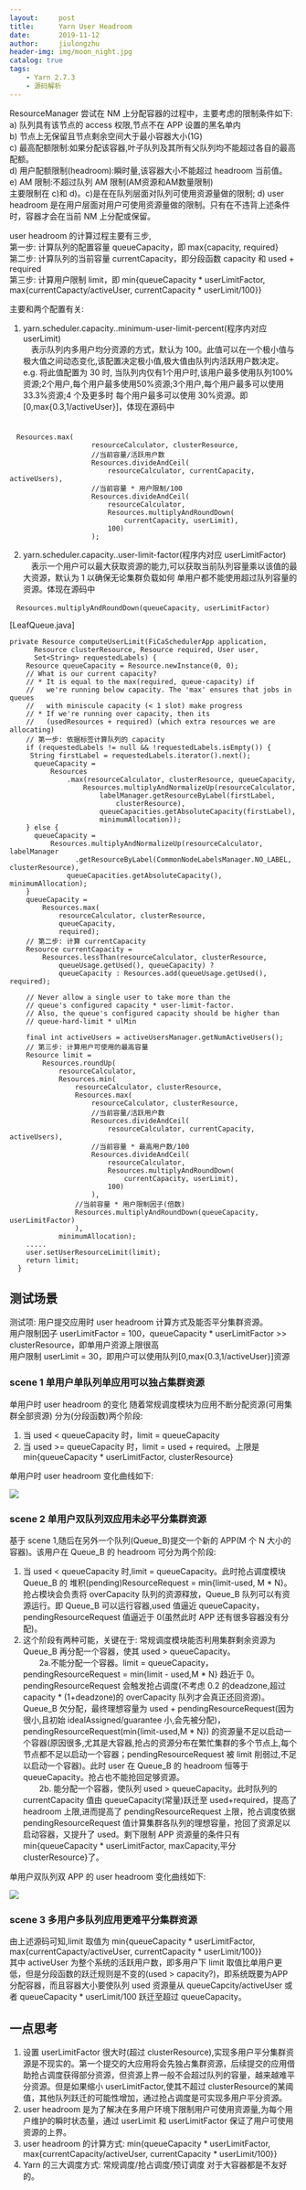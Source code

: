```yaml
---
layout:     post
title:      Yarn User Headroom
date:       2019-11-12
author:     jiulongzhu
header-img: img/moon_night.jpg
catalog: true
tags:
    - Yarn 2.7.3
    - 源码解析
---
```


ResourceManager 尝试在 NM 上分配容器的过程中，主要考虑的限制条件如下:   
a)	队列具有该节点的 access 权限,节点不在 APP 设置的黑名单内  
b)	节点上无保留且节点剩余空间大于最小容器大小(1G)  
c)	最高配额限制:如果分配该容器,叶子队列及其所有父队列均不能超过各自的最高配额。  
d)	用户配额限制(headroom):瞬时量,该容器大小不能超过 headroom 当前值。    
e)	AM 限制:不超过队列 AM 限制(AM资源和AM数量限制)  
主要限制在 c)和 d)。c)是在在队列层面对队列可使用资源量做的限制; d) user headroom 是在用户层面对用户可使用资源量做的限制。只有在不违背上述条件时，容器才会在当前 NM 上分配或保留。

<!-- more -->

>
user headroom 的计算过程主要有三步,  
第一步: 计算队列的配置容量 queueCapacity，即 max{capacity, required}        
第二步: 计算队列的当前容量 currentCapacity，即分段函数 capacity 和 used + required   
第三步: 计算用户限制 limit，即 min{queueCapacity * userLimitFactor, max{currentCapacty/activeUser, currentCapacity * userLimit/100}}  

主要和两个配置有关:  
1.  yarn.scheduler.capacity.<queue-path>.minimum-user-limit-percent(程序内对应 userLimit)  
　表示队列内多用户均分资源的方式，默认为 100。此值可以在一个极小值与极大值之间动态变化,该配置决定极小值,极大值由队列内活跃用户数决定。e.g. 将此值配置为 30 时, 当队列内仅有1个用户时,该用户最多使用队列100%资源;2个用户,每个用户最多使用50%资源;3个用户,每个用户最多可以使用 33.3%资源;4 个及更多时 每个用户最多可以使用 30%资源。即 [0,max{0.3,1/activeUser}]，体现在源码中   
　

```
　Resources.max(
                    resourceCalculator, clusterResource,
                    //当前容量/活跃用户数
                    Resources.divideAndCeil(
                        resourceCalculator, currentCapacity, activeUsers),
                    //当前容量 * 用户限制/100
                    Resources.divideAndCeil(
                        resourceCalculator,
                        Resources.multiplyAndRoundDown(
                            currentCapacity, userLimit),
                        100)
                    );
```
2.  yarn.scheduler.capacity.<queue-path>.user-limit-factor(程序内对应 userLimitFactor)  
　表示一个用户可以最大获取资源的能力,可以获取当前队列容量乘以该值的最大资源，默认为 1 以确保无论集群负载如何 单用户都不能使用超过队列容量的资源。体现在源码中  

```
　Resources.multiplyAndRoundDown(queueCapacity, userLimitFactor)
```

[LeafQueue.java]

```
private Resource computeUserLimit(FiCaSchedulerApp application,
      Resource clusterResource, Resource required, User user,
      Set<String> requestedLabels) {
    Resource queueCapacity = Resource.newInstance(0, 0);
    // What is our current capacity?
    // * It is equal to the max(required, queue-capacity) if
    //   we're running below capacity. The 'max' ensures that jobs in queues
    //   with miniscule capacity (< 1 slot) make progress
    // * If we're running over capacity, then its
    //   (usedResources + required) (which extra resources we are allocating)
    // 第一步: 依据标签计算队列的 capacity
    if (requestedLabels != null && !requestedLabels.isEmpty()) {
     String firstLabel = requestedLabels.iterator().next();
      queueCapacity =
          Resources
              .max(resourceCalculator, clusterResource, queueCapacity,
                  Resources.multiplyAndNormalizeUp(resourceCalculator,
                      labelManager.getResourceByLabel(firstLabel,
                          clusterResource),
                      queueCapacities.getAbsoluteCapacity(firstLabel),
                      minimumAllocation));
    } else {
      queueCapacity =
          Resources.multiplyAndNormalizeUp(resourceCalculator, labelManager
                .getResourceByLabel(CommonNodeLabelsManager.NO_LABEL, clusterResource),
              queueCapacities.getAbsoluteCapacity(), minimumAllocation);
    }
    queueCapacity =
        Resources.max(
            resourceCalculator, clusterResource,
            queueCapacity,
            required);
    // 第二步: 计算 currentCapacity
    Resource currentCapacity =
        Resources.lessThan(resourceCalculator, clusterResource,
            queueUsage.getUsed(), queueCapacity) ?
            queueCapacity : Resources.add(queueUsage.getUsed(), required);

    // Never allow a single user to take more than the
    // queue's configured capacity * user-limit-factor.
    // Also, the queue's configured capacity should be higher than
    // queue-hard-limit * ulMin

    final int activeUsers = activeUsersManager.getNumActiveUsers();
    // 第三步: 计算用户可使用的最高容量
    Resource limit =
        Resources.roundUp(
            resourceCalculator,
            Resources.min(
                resourceCalculator, clusterResource,
                Resources.max(
                    resourceCalculator, clusterResource,
                    //当前容量/活跃用户数
                    Resources.divideAndCeil(
                        resourceCalculator, currentCapacity, activeUsers),
                    //当前容量 * 最高用户数/100
                    Resources.divideAndCeil(
                        resourceCalculator,
                        Resources.multiplyAndRoundDown(
                            currentCapacity, userLimit),
                        100)
                    ),
                //当前容量 * 用户限制因子(倍数)
                Resources.multiplyAndRoundDown(queueCapacity, userLimitFactor)
                ),
            minimumAllocation);
    .....
    user.setUserResourceLimit(limit);
    return limit;
  }
```
## 测试场景
测试项: 用户提交应用时 user headroom 计算方式及能否平分集群资源。  
用户限制因子 userLimitFactor = 100，queueCapacity * userLimitFactor >> clusterResource，即单用户资源上限很高  
用户限制 userLimit = 30，即用户可以使用队列[0,max{0.3,1/activeUser}]资源  

###  scene 1 单用户单队列单应用可以独占集群资源
单用户时 user headroom 的变化 随着常规调度模块为应用不断分配资源(可用集群全部资源) 分为(分段函数)两个阶段:    
1. 当 used < queueCapacity 时，limit = queueCapacity  
2. 当 used >= queueCapacity 时，limit = used + required。上限是 min{queueCapacity * userLimitFactor, clusterResource}  

单用户时 user headroom 变化曲线如下:  

![](/img/pictures/yarn_headroom/headroom_1.jpeg)

### scene 2 单用户双队列双应用未必平分集群资源 
基于 scene 1,随后在另外一个队列(Queue\_B)提交一个新的 APP(M 个 N 大小的容器)。该用户在 Queue\_B 的 headroom 可分为两个阶段:  
1. 当 used < queueCapacity 时,limit = queueCapacity。此时抢占调度模块 Queue\_B 的 堆积(pending)ResourceRequest = min{limit-used, M * N}。抢占模块会负责将 overCapacity 队列的资源释放，Queue\_B 队列可以有资源运行。即 Queue\_B 可以运行容器,used 值逼近 queueCapacity，pendingResourceRequest 值逼近于 0(虽然此时 APP 还有很多容器没有分配)。  
2.  这个阶段有两种可能，关键在于: 常规调度模块能否利用集群剩余资源为 Queue\_B 再分配一个容器，使其 used > queueCapacity。  
　　2a.不能分配一个容器。limit = queueCapacity，pendingResourceRequest = min{limit - used,M * N} 趋近于 0。pendingResourceRequest 会触发抢占调度(不考虑 0.2 的deadzone,超过 capacity * (1+deadzone)的 overCapacity 队列才会真正还回资源)。Queue\_B 欠分配，最终理想容量为 used + pendingResourceRequest(因为很小,且初始 idealAssigned/guarantee 小,会先被分配)，pendingResourceRequest(min{limit-used,M * N}) 的资源量不足以启动一个容器(原因很多,尤其是大容器,抢占的资源分布在繁忙集群的多个节点上,每个节点都不足以启动一个容器；pendingResourceRequest 被 limit 削弱过,不足以启动一个容器)。此时 user 在 Queue_B 的 headroom 恒等于 queueCapacity。抢占也不能抢回足够资源。          
　　2b. 能分配一个容器，使队列 used > queueCapacity。此时队列的 currentCapacity 值由 queueCapacity(常量)跃迁至 used+required，提高了 headroom 上限,进而提高了 pendingResourceRequest 上限，抢占调度依据 pendingResourceRequest 值计算集群各队列的理想容量，抢回了资源足以启动容器，又提升了 used。剩下限制 APP 资源量的条件只有 min{queueCapacity * userLimitFactor, maxCapacity,平分 clusterResource}了。

单用户双队列双 APP 的 user headroom 变化曲线如下:  

![](/img/pictures/yarn_headroom/headroom_2.jpeg)

### scene 3 多用户多队列应用更难平分集群资源 
 由上述源码可知,limit 取值为 min{queueCapacity * userLimitFactor, max{currentCapacty/activeUser, currentCapacity * userLimit/100}}    
 其中 activeUser 为整个系统的活跃用户数，即多用户下 limit 取值比单用户更低，但是分段函数的跃迁规则是不变的(used > capacity?)，即系统既要为APP 分配容器，而且容器大小要使队列 used 资源量从 queueCapcity/activeUser 或者 queueCapacity * userLimit/100 跃迁至超过 queueCapacity。
 
## 一点思考  
1. 设置 userLimitFactor 很大时(超过 clusterResource),实现多用户平分集群资源是不现实的。第一个提交的大应用将会先独占集群资源，后续提交的应用借助抢占调度获得部分资源，但资源上界一般不会超过队列的容量，越来越难平分资源。但是如果缩小 userLimitFactor,使其不超过 clusterResource的某阈值，其他队列跃迁的可能性增加，通过抢占调度是可实现多用户平分资源。     
2. user headroom 是为了解决在多用户环境下限制用户可使用资源量,为每个用户维护的瞬时状态量，通过 userLimit 和 userLimitFactor 保证了用户可使用资源的上界。  
3. user headroom 的计算方式: min{queueCapacity * userLimitFactor, max{currentCapacity/activeUser, currentCapacity * userLimit/100}}         
4. Yarn 的三大调度方式: 常规调度/抢占调度/预订调度 对于大容器都是不友好的。  

 
